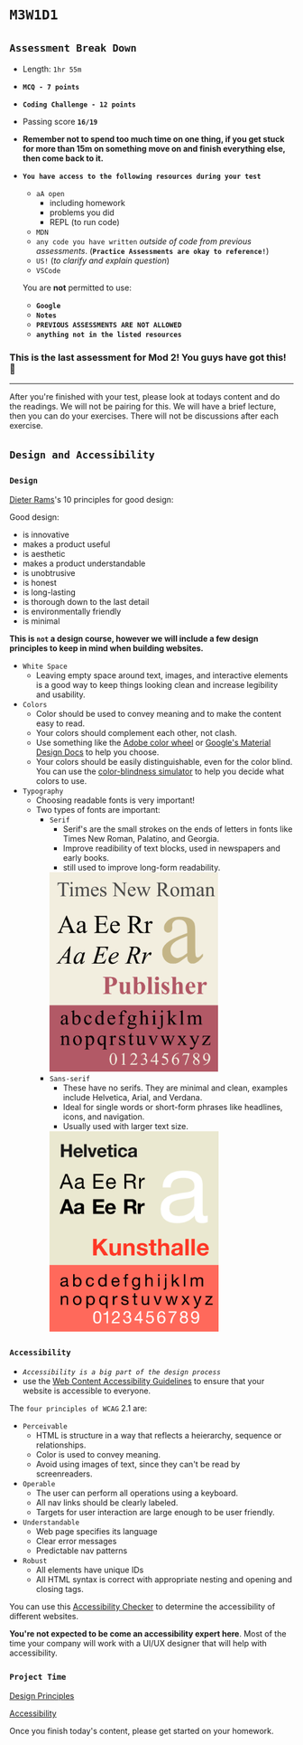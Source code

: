 # `M3W1D1`

## `Assessment Break Down`

- Length: `1hr 55m`
- **`MCQ - 7 points`**
- **`Coding Challenge - 12 points`**

- Passing score **`16/19`**

- **Remember not to spend too much time on one thing, if you get stuck for more than 15m on something move on and finish everything else, then come back to it.**

- **`You have access to the following resources during your test`**

  - `aA open`
    - including homework
    - problems you did
    - REPL (to run code)
  - `MDN`
  - `any code you have written` *outside of code from previous assessments*. (**`Practice Assessments are okay to reference!`**)
  - `US!` (*to clarify and explain question*)
  - `VSCode`

  You are **not** permitted to use:

  - **`Google`**
  - **`Notes`**
  - **`PREVIOUS ASSESSMENTS ARE NOT ALLOWED`**
  - **`anything not in the listed resources`**

### This is the last assessment for Mod 2! You guys have got this! 🙂

---

After you're finished with your test, please look at todays content and do the readings. We will not be pairing for this. We will have a brief lecture, then you can do your exercises. There will not be discussions after each exercise.

## `Design and Accessibility`

### **`Design`**

[Dieter Rams](https://en.wikipedia.org/wiki/Dieter_Rams)'s 10 principles for good design:

Good design:

- is innovative
- makes a product useful
- is aesthetic
- makes a product understandable
- is unobtrusive
- is honest
- is long-lasting
- is thorough down to the last detail
- is environmentally friendly
- is minimal

**This is `not` a design course, however we will include a few design principles to keep in mind when building websites.**

- `White Space`
  - Leaving empty space around text, images, and interactive elements is a good way to keep things looking clean and increase legibility and usability.
- `Colors`
  - Color should be used to convey meaning and to make the content easy to read.
  - Your colors should complement each other, not clash.
  - Use something like the [Adobe color wheel](https://color.adobe.com/create/color-wheel) or [Google's Material Design Docs](https://material.io/design/color/the-color-system.html) to help you choose.
  - Your colors should be easily distinguishable, even for the color blind. You can use the [color-blindness simulator](https://www.color-blindness.com/coblis-color-blindness-simulator/) to help you decide what colors to use.
- `Typography`
  - Choosing readable fonts is very important!
  - Two types of fonts are important:
    - `Serif`
      - Serif's are the small strokes on the ends of letters in fonts like Times New Roman, Palatino, and Georgia.
      - Improve readibility of text blocks, used in newspapers and early books.
      - still used to improve long-form readability.
      <img src='./lecture/serif.png' ref='serif' width='300'>
    - `Sans-serif`
      - These have no serifs. They are minimal and clean, examples include Helvetica, Arial, and Verdana.
      - Ideal for single words or short-form phrases like headlines, icons, and navigation.
      - Usually used with larger text size.
      <img src='./lecture/sansSerif.png' ref='serif' width='300'>

### **`Accessibility`**

- *`Accessibility is a big part of the design process`*
- use the [Web Content Accessibility Guidelines](https://www.w3.org/TR/WCAG21/) to ensure that your website is accessible to everyone.

The `four principles of WCAG` 2.1 are:

- `Perceivable`
  - HTML is structure in a way that reflects a heierarchy, sequence or relationships.
  - Color is used to convey meaning.
  - Avoid using images of text, since they can't be read by screenreaders.
- `Operable`
  - The user can perform all operations using a keyboard.
  - All nav links should be clearly labeled.
  - Targets for user interaction are large enough to be user friendly.
- `Understandable`
  - Web page specifies its language
  - Clear error messages
  - Predictable nav patterns
- `Robust`
  - All elements have unique IDs
  - All HTML syntax is correct with appropriate nesting and opening and closing tags.

You can use this [Accessibility Checker](https://www.accessibilitychecker.org/) to determine the accessibility of different websites.

**You're not expected to be come an accessibility expert here**. Most of the time your company will work with a UI/UX designer that will help with accessibility.

### `Project Time`

[Design Principles](https://open.appacademy.io/learn/js-py---pt-may-2022-online/week-13---html-and-css/exercise--design-principles)

[Accessibility](https://open.appacademy.io/learn/js-py---pt-may-2022-online/week-13---html-and-css/exercise--accessibility)

Once you finish today's content, please get started on your homework.

